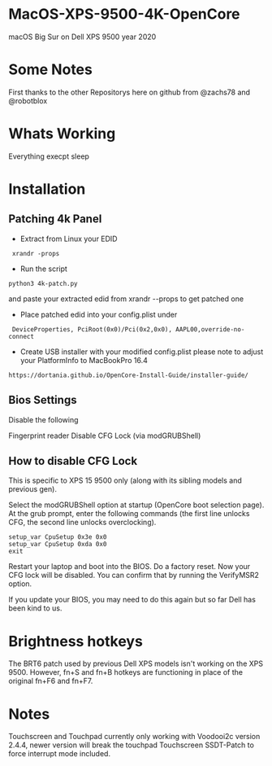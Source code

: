# MacOS-XPS-9500-4K-OpenCore
macOS Big Sur on Dell XPS 9500 year 2020

# Some Notes
First thanks to the other Repositorys here on github from @zachs78 and @robotblox

# Whats Working
Everything execpt sleep


# Installation

## Patching 4k Panel
- Extract from Linux your EDID
```
 xrandr -props
```

- Run the script
```
python3 4k-patch.py 
```

and paste your extracted edid from xrandr --props to get patched one

- Place patched edid into your config.plist under 
```
 DeviceProperties, PciRoot(0x0)/Pci(0x2,0x0), AAPL00,override-no-connect
```
- Create USB installer with your modified config.plist
please note to adjust your PlatformInfo to MacBookPro 16.4

```
https://dortania.github.io/OpenCore-Install-Guide/installer-guide/
```

## Bios Settings

Disable the following

Fingerprint reader
Disable CFG Lock (via modGRUBShell)

## How to disable CFG Lock

This is specific to XPS 15 9500 only (along with its sibling models and previous gen).

Select the modGRUBShell option at startup (OpenCore boot selection page). At the grub prompt, enter the following commands (the first line unlocks CFG, the second line unlocks overclocking).

```
setup_var CpuSetup 0x3e 0x0
setup_var CpuSetup 0xda 0x0
exit
```

Restart your laptop and boot into the BIOS. Do a factory reset. Now your CFG lock will be disabled. You can confirm that by running the VerifyMSR2 option.

If you update your BIOS, you may need to do this again but so far Dell has been kind to us.



# Brightness hotkeys
The BRT6 patch used by previous Dell XPS models isn't working on the XPS 9500. However, fn+S and fn+B hotkeys are functioning in place of the original fn+F6 and fn+F7.

# Notes
Touchscreen and Touchpad currently only working with Voodooi2c version 2.4.4, newer version will break the touchpad
Touchscreen SSDT-Patch to force interrupt mode included.

